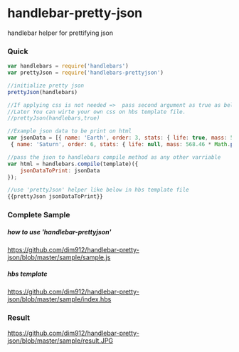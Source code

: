 # handlebar-pretty-json
handlebar helper for prettifying json

### Quick

```javascript
var handlebars = require('handlebars')
var prettyJson = require('handlebars-prettyjson')

//initialize pretty json
prettyJson(handlebars)

//If applying css is not needed =>  pass second argument as true as belowo. 
//Later You can wirte your own css on hbs template file.
//prettyJson(handlebars,true)

//Example json data to be print on html
var jsonData = [{ name: 'Earth', order: 3, stats: { life: true, mass: 5.9736 * Math.pow(10, 24) } },
 { name: 'Saturn', order: 6, stats: { life: null, mass: 568.46 * Math.pow(10, 24) } }];

//pass the json to handlebars compile method as any other varriable
var html = handlebars.compile(template)({
    jsonDataToPrint: jsonData
});

//use 'prettyJson' helper like below in hbs template file
{{prettyJson jsonDataToPrint}}

```

### Complete Sample

##### how to use 'handlebar-prettyjson'
https://github.com/dim912/handlebar-pretty-json/blob/master/sample/sample.js

##### hbs template
https://github.com/dim912/handlebar-pretty-json/blob/master/sample/index.hbs

### Result

https://github.com/dim912/handlebar-pretty-json/blob/master/sample/result.JPG






